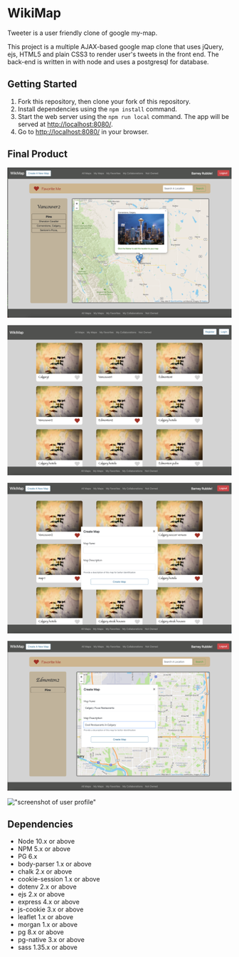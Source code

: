 # WikiMap

Tweeter is a user friendly clone of google my-map.

This project is a multiple AJAX-based google map clone that uses jQuery, ejs, HTML5 and plain CSS3 to render user's tweets in the front end. The back-end is written in with node and uses a postgresql for database.

## Getting Started

1. Fork this repository, then clone your fork of this repository.
2. Install dependencies using the `npm install` command.
3. Start the web server using the `npm run local` command. The app will be served at <http://localhost:8080/>.
4. Go to <http://localhost:8080/> in your browser.

## Final Product

!["screenshot of map and locations created"](https://github.com/Freem11/lhl-midterm-group11/blob/walkthrough/docs/user_profile.png?raw=true)

!["screenshot of homepage"](https://github.com/Freem11/lhl-midterm-group11/blob/walkthrough/docs/user_not_logged_in.png?raw=true)

!["screenshot of map creation"](https://github.com/Freem11/lhl-midterm-group11/blob/walkthrough/docs/creating_a_map.png?raw=true)

!["screenshot of map creation"](https://github.com/Freem11/lhl-midterm-group11/blob/walkthrough/docs/creating_map.png?raw=true)

!["screenshot of user profile"](hhttps://github.com/Freem11/lhl-midterm-group11/blob/walkthrough/docs/created_pins.png?raw=true)

## Dependencies

- Node 10.x or above
- NPM 5.x or above
- PG 6.x
- body-parser 1.x or above
- chalk 2.x or above
- cookie-session 1.x or above
- dotenv 2.x or above
- ejs 2.x or above
- express 4.x or above
- js-cookie 3.x or above
- leaflet 1.x or above
- morgan 1.x or above
- pg 8.x or above
- pg-native 3.x or above
- sass 1.35.x or above
